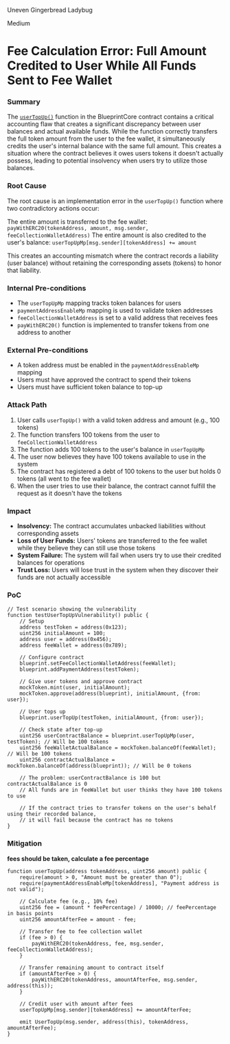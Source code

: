 Uneven Gingerbread Ladybug

Medium

# Fee Calculation Error: Full Amount Credited to User While All Funds Sent to Fee Wallet

### Summary

The [`userTopUp()`](https://github.com/sherlock-audit/2025-03-crestal-network/blob/main/crestal-omni-contracts/src/BlueprintCore.sol#L751) function in the BlueprintCore contract contains a critical accounting flaw that creates a significant discrepancy between user balances and actual available funds. While the function correctly transfers the full token amount from the user to the fee wallet, it simultaneously credits the user's internal balance with the same full amount. This creates a situation where the contract believes it owes users tokens it doesn't actually possess, leading to potential insolvency when users try to utilize those balances.

### Root Cause

The root cause is an implementation error in the `userTopUp()` function where two contradictory actions occur:

The entire amount is transferred to the fee wallet: `payWithERC20(tokenAddress, amount, msg.sender, feeCollectionWalletAddress)`
The entire amount is also credited to the user's balance: `userTopUpMp[msg.sender][tokenAddress] += amount`

This creates an accounting mismatch where the contract records a liability (user balance) without retaining the corresponding assets (tokens) to honor that liability.



### Internal Pre-conditions

- The `userTopUpMp` mapping tracks token balances for users
- `paymentAddressEnableMp` mapping is used to validate token addresses
- `feeCollectionWalletAddress` is set to a valid address that receives fees
- `payWithERC20()` function is implemented to transfer tokens from one address to another

### External Pre-conditions

- A token address must be enabled in the `paymentAddressEnableMp` mapping
- Users must have approved the contract to spend their tokens
- Users must have sufficient token balance to top-up

### Attack Path

1. User calls `userTopUp()` with a valid token address and amount (e.g., 100 tokens)
2. The function transfers 100 tokens from the user to `feeCollectionWalletAddress`
3. The function adds 100 tokens to the user's balance in `userTopUpMp`
4. The user now believes they have 100 tokens available to use in the system
5. The contract has registered a debt of 100 tokens to the user but holds 0 tokens (all went to the fee wallet)
6. When the user tries to use their balance, the contract cannot fulfill the request as it doesn't have the tokens

### Impact

- **Insolvency:** The contract accumulates unbacked liabilities without corresponding assets
- **Loss of User Funds:** Users' tokens are transferred to the fee wallet while they believe they can still use those tokens
- **System Failure:** The system will fail when users try to use their credited balances for operations
- **Trust Loss:** Users will lose trust in the system when they discover their funds are not actually accessible

### PoC

```solidity
// Test scenario showing the vulnerability
function testUserTopUpVulnerability() public {
    // Setup
    address testToken = address(0x123);
    uint256 initialAmount = 100;
    address user = address(0x456);
    address feeWallet = address(0x789);
    
    // Configure contract
    blueprint.setFeeCollectionWalletAddress(feeWallet);
    blueprint.addPaymentAddress(testToken);
    
    // Give user tokens and approve contract
    mockToken.mint(user, initialAmount);
    mockToken.approve(address(blueprint), initialAmount, {from: user});
    
    // User tops up
    blueprint.userTopUp(testToken, initialAmount, {from: user});
    
    // Check state after top-up
    uint256 userContractBalance = blueprint.userTopUpMp(user, testToken); // Will be 100 tokens
    uint256 feeWalletActualBalance = mockToken.balanceOf(feeWallet); // Will be 100 tokens
    uint256 contractActualBalance = mockToken.balanceOf(address(blueprint)); // Will be 0 tokens
    
    // The problem: userContractBalance is 100 but contractActualBalance is 0
    // All funds are in feeWallet but user thinks they have 100 tokens to use
    
    // If the contract tries to transfer tokens on the user's behalf using their recorded balance,
    // it will fail because the contract has no tokens
}
```

### Mitigation

**fees should be taken, calculate a fee percentage**
```solidity
function userTopUp(address tokenAddress, uint256 amount) public {
    require(amount > 0, "Amount must be greater than 0");
    require(paymentAddressEnableMp[tokenAddress], "Payment address is not valid");
    
    // Calculate fee (e.g., 10% fee)
    uint256 fee = (amount * feePercentage) / 10000; // feePercentage in basis points
    uint256 amountAfterFee = amount - fee;
    
    // Transfer fee to fee collection wallet
    if (fee > 0) {
        payWithERC20(tokenAddress, fee, msg.sender, feeCollectionWalletAddress);
    }
    
    // Transfer remaining amount to contract itself
    if (amountAfterFee > 0) {
        payWithERC20(tokenAddress, amountAfterFee, msg.sender, address(this));
    }
    
    // Credit user with amount after fees
    userTopUpMp[msg.sender][tokenAddress] += amountAfterFee;
    
    emit UserTopUp(msg.sender, address(this), tokenAddress, amountAfterFee);
}
```
